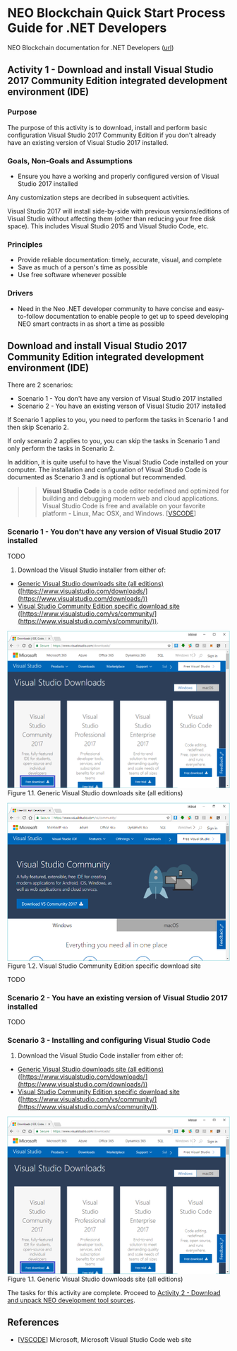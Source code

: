 # NEO Blockchain Quick Start Process Guide for .NET Developers

NEO Blockchain documentation for .NET Developers ([url](https://github.com/mwherman2000/neo-windocs/tree/master/windocs))

## Activity 1 - Download and install Visual Studio 2017 Community Edition integrated development environment (IDE)

### Purpose

The purpose of this activity is to download, install and perform basic configuration Visual Studio 2017 Community Edition if you don't already have an existing version of Visual Studio 2017 installed.

### Goals, Non-Goals and Assumptions

* Ensure you have a working and properly configured version of Visual Studio 2017 installed

Any customization steps are decribed in subsequent activities.

Visual Studio 2017 will install side-by-side with previous versions/editions of Visual Studio without affecting them (other than reducing your free disk space). This includes Visual Studio 2015 and Visual Studio Code, etc.

### Principles

* Provide reliable documentation: timely, accurate, visual, and complete
* Save as much of a person's time as possible
* Use free software whenever possible

### Drivers

* Need in the Neo .NET developer community to have concise and easy-to-follow documentation to enable people to get up to speed developing NEO smart contracts in as short a time as possible

## Download and install Visual Studio 2017 Community Edition integrated development environment (IDE)

There are 2 scenarios:
* Scenario 1 - You don't have any version of Visual Studio 2017 installed
* Scenario 2 - You have an existing verson of Visual Studio 2017 installed

If Scenario 1 applies to you, you need to perform the tasks in Scenario 1 and then skip Scenario 2.

If only scenario 2 applies to you, you can skip the tasks in Scenario 1 and only perform the tasks in Scenario 2.

In addition, it is quite useful to have the Visual Studio Code installed on your computer. The installation and configuration of Visual Studio Code is documented as Scenario 3 and is optional but recommended.
>> **Visual Studio Code** is a code editor redefined and optimized for building and debugging modern web and cloud applications. Visual Studio Code is free and available on your favorite platform - Linux, Mac OSX, and Windows. [[VSCODE](https://code.visualstudio.com/)]

### Scenario 1 - You don't have any version of Visual Studio 2017 installed

TODO
1. Download the Visual Studio installer from either of:
  * [Generic Visual Studio downloads site (all editions)](https://www.visualstudio.com/downloads/) ([https://www.visualstudio.com/downloads/](https://www.visualstudio.com/downloads/))
  * [Visual Studio Community Edition specific download site](https://www.visualstudio.com/vs/community/) ([https://www.visualstudio.com/vs/community/](https://www.visualstudio.com/vs/community/)).

  ![Generic Visual Studio downloads site (all editions)](./images/01-installvisualstudio/VS2017DownloadsMarked1.png)
  Figure 1.1. Generic Visual Studio downloads site (all editions)

  ![Visual Studio Community Edition specific download site](./images/01-installvisualstudio/VS2017CommunityDownloadSite.png)
   Figure 1.2. Visual Studio Community Edition specific download site


TODO

### Scenario 2 - You have an existing version of Visual Studio 2017 installed

TODO

### Scenario 3 - Installing and configuring Visual Studio Code

1. Download the Visual Studio Code installer from either of:
  * [Generic Visual Studio downloads site (all editions)](https://www.visualstudio.com/downloads/) ([https://www.visualstudio.com/downloads/](https://www.visualstudio.com/downloads/))
  * [Visual Studio Community Edition specific download site](https://www.visualstudio.com/vs/community/) ([https://www.visualstudio.com/vs/community/](https://www.visualstudio.com/vs/community/)).

  ![Generic Visual Studio downloads site (all editions)](./images/01-installvisualstudio/VS2017DownloadsMarked1.png)
  Figure 1.1. Generic Visual Studio downloads site (all editions)

The tasks for this activity are complete. Proceed to [Activity 2 - Download and unpack NEO development tool sources](./02-downloadneodevtoolsrc.md).

## References

* [[VSCODE](https://code.visualstudio.com/)] Microsoft, Microsoft Visual Studio Code web site
